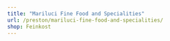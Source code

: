 ```yaml
---
title: "Mariluci Fine Food and Specialities"
url: /preston/mariluci-fine-food-and-specialities/
shop: Feinkost
---
```

